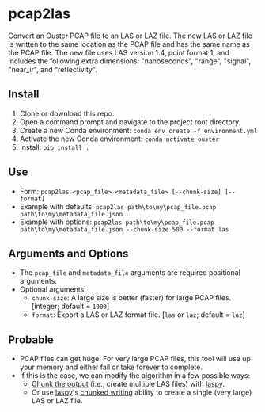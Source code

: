 # pcap2las
Convert an Ouster PCAP file to an LAS or LAZ file. The new LAS or LAZ file is written to the same location as the PCAP file and has the same name as the PCAP file. The new file uses LAS version 1.4, point format 1, and includes the following extra dimensions: "nanoseconds", "range", "signal", "near_ir", and "reflectivity".

## Install
1. Clone or download this repo.
2. Open a command prompt and navigate to the project root directory.
3. Create a new Conda environment: `conda env create -f environment.yml`
4. Activate the new Conda environment: `conda activate ouster`
4. Install: `pip install .`

## Use
* Form: `pcap2las <pcap_file> <metadata_file> [--chunk-size] [--format]`
* Example with defaults: `pcap2las path\to\my\pcap_file.pcap path\to\my\metadata_file.json`
* Example with options: `pcap2las path\to\my\pcap_file.pcap path\to\my\metadata_file.json --chunk-size 500 --format las`

## Arguments and Options
* The `pcap_file` and `metadata_file` arguments are required positional arguments.
* Optional arguments:
    * `chunk-size`: A large size is better (faster) for large PCAP files. [integer; default = `1000`]
    * `format`: Export a LAS or LAZ format file. [`las` or `laz`; default = `laz`]

## Probable
* PCAP files can get huge. For very large PCAP files, this tool will use up your memory and either fail or take forever to complete. 
* If this is the case, we can modify the algorithm in a few possible ways:
    * [Chunk the output](https://laspy.readthedocs.io/en/latest/examples.html#using-chunked-reading-writing) (i.e., create multiple LAS files) with [laspy](https://laspy.readthedocs.io/en/latest/index.html).
    * Or use [laspy](https://laspy.readthedocs.io/en/latest/index.html)'s [chunked writing](https://laspy.readthedocs.io/en/latest/basic.html#chunked-writing) ability to create a single (very large) LAS or LAZ file.
